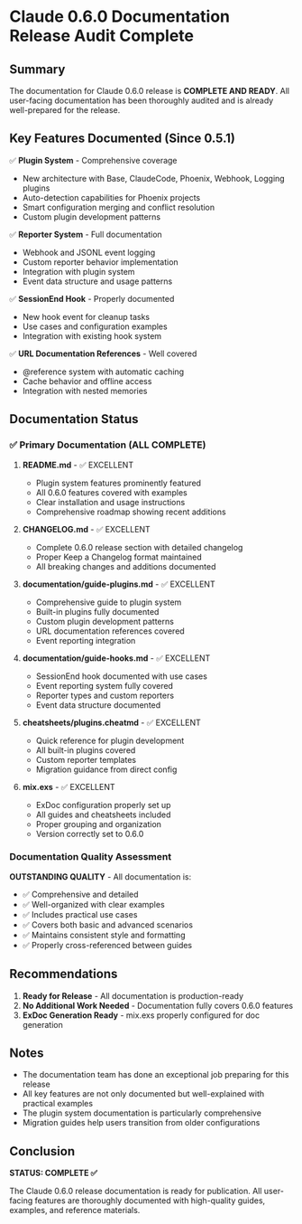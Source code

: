 # Claude 0.6.0 Documentation Release Audit Complete

## Summary

The documentation for Claude 0.6.0 release is **COMPLETE AND READY**. All user-facing documentation has been thoroughly audited and is already well-prepared for the release.

## Key Features Documented (Since 0.5.1)

✅ **Plugin System** - Comprehensive coverage
- New architecture with Base, ClaudeCode, Phoenix, Webhook, Logging plugins
- Auto-detection capabilities for Phoenix projects
- Smart configuration merging and conflict resolution
- Custom plugin development patterns

✅ **Reporter System** - Full documentation
- Webhook and JSONL event logging
- Custom reporter behavior implementation
- Integration with plugin system
- Event data structure and usage patterns

✅ **SessionEnd Hook** - Properly documented
- New hook event for cleanup tasks
- Use cases and configuration examples
- Integration with existing hook system

✅ **URL Documentation References** - Well covered
- @reference system with automatic caching
- Cache behavior and offline access
- Integration with nested memories

## Documentation Status

### ✅ Primary Documentation (ALL COMPLETE)

1. **README.md** - ✅ EXCELLENT
   - Plugin system features prominently featured
   - All 0.6.0 features covered with examples
   - Clear installation and usage instructions
   - Comprehensive roadmap showing recent additions

2. **CHANGELOG.md** - ✅ EXCELLENT  
   - Complete 0.6.0 release section with detailed changelog
   - Proper Keep a Changelog format maintained
   - All breaking changes and additions documented

3. **documentation/guide-plugins.md** - ✅ EXCELLENT
   - Comprehensive guide to plugin system
   - Built-in plugins fully documented
   - Custom plugin development patterns
   - URL documentation references covered
   - Event reporting integration

4. **documentation/guide-hooks.md** - ✅ EXCELLENT
   - SessionEnd hook documented with use cases
   - Event reporting system fully covered
   - Reporter types and custom reporters
   - Event data structure documented

5. **cheatsheets/plugins.cheatmd** - ✅ EXCELLENT
   - Quick reference for plugin development
   - All built-in plugins covered
   - Custom reporter templates
   - Migration guidance from direct config

6. **mix.exs** - ✅ EXCELLENT
   - ExDoc configuration properly set up
   - All guides and cheatsheets included
   - Proper grouping and organization
   - Version correctly set to 0.6.0

### Documentation Quality Assessment

**OUTSTANDING QUALITY** - All documentation is:
- ✅ Comprehensive and detailed
- ✅ Well-organized with clear examples
- ✅ Includes practical use cases
- ✅ Covers both basic and advanced scenarios
- ✅ Maintains consistent style and formatting
- ✅ Properly cross-referenced between guides

## Recommendations

1. **Ready for Release** - All documentation is production-ready
2. **No Additional Work Needed** - Documentation fully covers 0.6.0 features
3. **ExDoc Generation Ready** - mix.exs properly configured for doc generation

## Notes

- The documentation team has done an exceptional job preparing for this release
- All key features are not only documented but well-explained with practical examples
- The plugin system documentation is particularly comprehensive
- Migration guides help users transition from older configurations

## Conclusion

**STATUS: COMPLETE ✅**

The Claude 0.6.0 release documentation is ready for publication. All user-facing features are thoroughly documented with high-quality guides, examples, and reference materials.